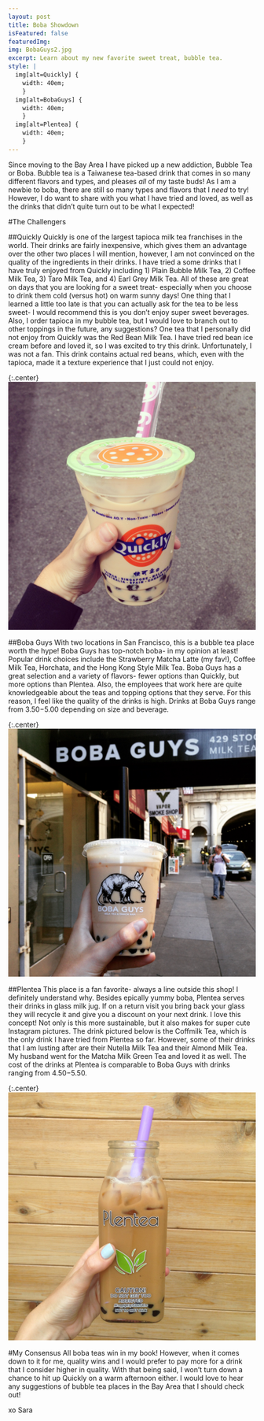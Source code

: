 ```yaml
---
layout: post
title: Boba Showdown
isFeatured: false
featuredImg:
img: BobaGuys2.jpg
excerpt: Learn about my new favorite sweet treat, bubble tea.
style: |
  img[alt=Quickly] {
    width: 40em;
    }
  img[alt=BobaGuys] {
    width: 40em;
    }
  img[alt=Plentea] {
    width: 40em;
    }
---
```


Since moving to the Bay Area I have picked up a new addiction, Bubble Tea or Boba. Bubble tea is a Taiwanese tea-based drink that comes in so many different flavors and types, and pleases *all* of my taste buds! As I am a newbie to boba, there are still so many types and flavors that I *need* to try! However, I do want to share with you what I have tried and loved, as well as the drinks that didn’t quite turn out to be what I expected!

#The Challengers

##Quickly
Quickly is one of the largest tapioca milk tea franchises in the world.  Their drinks are fairly inexpensive, which gives them an advantage over the other two places I will mention, however, I am not convinced on the quality of the ingredients in their drinks.  I have tried a some drinks that I have truly enjoyed from Quickly including 1) Plain Bubble Milk Tea, 2) Coffee Milk Tea, 3) Taro Milk Tea, and 4) Earl Grey Milk Tea.  All of these are great on days that you are looking for a sweet treat- especially when you choose to drink them cold (versus hot) on warm sunny days! One thing that I learned a little too late is that you can actually ask for the tea to be less sweet- I would recommend this is you don’t enjoy super sweet beverages.  Also, I order tapioca in my bubble tea, but I would love to branch out to other toppings in the future, any suggestions? One tea that I personally did not enjoy from Quickly was the Red Bean Milk Tea.  I have tried red bean ice cream before and loved it, so I was excited to try this drink.  Unfortunately, I was not a fan.  This drink contains actual red beans, which, even with the tapioca, made it a texture experience that I just could not enjoy.

{:.center}
![Quickly](/assets/images/Quickly.jpg "Quickly")

##Boba Guys
With two locations in San Francisco, this is a bubble tea place worth the hype! Boba Guys has top-notch boba- in my opinion at least! Popular drink choices include the Strawberry Matcha Latte (my fav!), Coffee Milk Tea, Horchata, and the Hong Kong Style Milk Tea.  Boba Guys has a great selection and a variety of flavors- fewer options than Quickly, but more options than Plentea.  Also, the employees that work here are quite knowledgeable about the teas and topping options that they serve.  For this reason, I feel like the quality of the drinks is high.  Drinks at Boba Guys range from $3.50-$5.00 depending on size and beverage.

{:.center}
![BobaGuys](/assets/images/BobaGuys.jpg "BobaGuys")

##Plentea
This place is a fan favorite- always a line outside this shop! I definitely understand why.  Besides epically yummy boba, Plentea serves their drinks in glass milk jug. If on a return visit you bring back your glass they will recycle it and give you a discount on your next drink.  I love this concept! Not only is this more sustainable, but it also makes for super cute Instagram pictures. The drink pictured below is the Coffmilk Tea, which is the only drink I have tried from Plentea so far.  However, some of their drinks that I am lusting after are their Nutella Milk Tea and their Almond Milk Tea.  My husband went for the Matcha Milk Green Tea and loved it as well. The cost of the drinks at Plentea is comparable to Boba Guys with drinks ranging from $4.50-$5.50.

{:.center}
![Plentea](/assets/images/Plentea.jpg "Plentea")

#My Consensus
All boba teas win in my book! However, when it comes down to it for me, quality wins and I would prefer to pay more for a drink that I consider higher in quality.  With that being said, I won’t turn down a chance to hit up Quickly on a warm afternoon either. I would love to hear any suggestions of bubble tea places in the Bay Area that I should check out!

xo Sara
